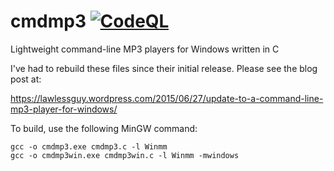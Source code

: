 # cmdmp3 [![CodeQL](https://github.com/A9G-Data-Droid/cmdmp3/actions/workflows/codeql-analysis.yml/badge.svg)](https://github.com/A9G-Data-Droid/cmdmp3/actions/workflows/codeql-analysis.yml)

Lightweight command-line MP3 players for Windows written in C 

I've had to rebuild these files since their initial release.  Please see the blog post at:

https://lawlessguy.wordpress.com/2015/06/27/update-to-a-command-line-mp3-player-for-windows/

To build, use the following MinGW command:

```
gcc -o cmdmp3.exe cmdmp3.c -l Winmm
gcc -o cmdmp3win.exe cmdmp3win.c -l Winmm -mwindows
```
